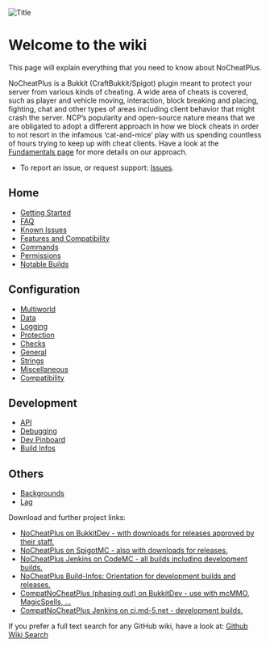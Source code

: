 ![Title](https://raw.githubusercontent.com/asofold/NCPDocs/master/wiki/resources/sNCPBanner.gif)

# Welcome to the wiki 
This page will explain everything that you need to know about NoCheatPlus.

NoCheatPlus is a Bukkit (CraftBukkit/Spigot) plugin meant to protect your server from various kinds of cheating. A wide area of cheats is covered, such as player and vehicle moving, interaction, block breaking and placing, fighting, chat and other types of areas including client behavior that might crash the server.
NCP’s popularity and open-source nature means that we are obligated to adopt a different approach in how we block cheats in order to not resort in the infamous ‘cat-and-mice’ play with us spending countless of hours trying to keep up with cheat clients. Have a look at the [Fundamentals page](https://github.com/Updated-NoCheatPlus/Docs/blob/master/Fundamentals.md) for more details on our approach.

* To report an issue, or request support: [Issues](https://github.com/Updated-NoCheatPlus/NoCheatPlus/issues).


## Home 
* [Getting Started](https://github.com/Updated-NoCheatPlus/Docs/blob/master/Getting-Started.md)
* [FAQ](https://github.com/Updated-NoCheatPlus/Docs/blob/master/FAQ.md)
* [Known Issues](https://github.com/Updated-NoCheatPlus/Docs/blob/master/Known-Issues.md)
* [Features and Compatibility](https://github.com/Updated-NoCheatPlus/Docs/blob/master/Features-and-Compatibility.md)
* [Commands](https://github.com/Updated-NoCheatPlus/Docs/blob/master/Settings/Commands.md)
* [Permissions](https://github.com/Updated-NoCheatPlus/Docs/blob/master/Settings/Permissions.md)
* [Notable Builds](https://github.com/Updated-NoCheatPlus/Docs/blob/master/Development/Notable-Builds.md)

## Configuration
* [Multiworld](https://github.com/Updated-NoCheatPlus/Docs/blob/master/Settings/Multiworld.md)
* [Data](https://github.com/Updated-NoCheatPlus/Docs/blob/master/Settings/Data.creole)
* [Logging](https://github.com/Updated-NoCheatPlus/Docs/blob/master/Settings/Logging.creole)
* [Protection](https://github.com/Updated-NoCheatPlus/Docs/blob/master/Settings/Protection.creole)
* [Checks](https://github.com/Updated-NoCheatPlus/Docs/blob/master/Settings/Checks/Checks.md)
 * [General](https://github.com/Updated-NoCheatPlus/Docs/blob/master/Settings/General.md)
 * [Strings](https://github.com/Updated-NoCheatPlus/Docs/blob/master/Settings/Strings.md)
 * [Miscellaneous](https://github.com/Updated-NoCheatPlus/Docs/blob/master/Settings/Miscellaneous.md)
* [Compatibility](https://github.com/Updated-NoCheatPlus/Docs/blob/master/Settings/%5BSettings%5D-Compatibility.creole)

## Development
* [API](https://github.com/Updated-NoCheatPlus/Docs/blob/master/Development/API.md)
* [Debugging](https://github.com/Updated-NoCheatPlus/Docs/blob/master/Development/Debugging.md)
* [Dev Pinboard](https://github.com/Updated-NoCheatPlus/Docs/blob/master/Development/Dev-Pinboard.creole)
* [Build Infos](https://github.com/Updated-NoCheatPlus/Docs/blob/master/Development/Build-Infos.md)

## Others
* [Backgrounds](https://github.com/Updated-NoCheatPlus/Docs/blob/master/Others/Backgrounds.md)
* [Lag](https://github.com/Updated-NoCheatPlus/Docs/blob/master/Others/Lag.md)



Download and further project links:
* [NoCheatPlus on BukkitDev - with downloads for releases approved by their staff.](https://dev.bukkit.org/projects/nocheatplus)
* [NoCheatPlus on SpigotMC - also with downloads for releases.](https://www.spigotmc.org/resources/nocheatplus2015-07-25.26/)
* [NoCheatPlus Jenkins on CodeMC - all builds including development builds.](https://ci.codemc.io/job/Updated-NoCheatPlus/job/Updated-NoCheatPlus/)
* [NoCheatPlus Build-Infos: Orientation for development builds and releases.](https://github.com/NoCheatPlus/Docs/wiki/Build-Infos)
* [CompatNoCheatPlus (phasing out) on BukkitDev - use with mcMMO, MagicSpells, ...](https://dev.bukkit.org/projects/compatnocheatplus-cncp)
* [CompatNoCheatPlus Jenkins on ci.md-5.net - development builds.](https://ci.md-5.net/job/CompatNoCheatPlus/)

If you prefer a full text search for any GitHub wiki, have a look at: [Github Wiki Search](https://github.com/linyows/github-wiki-search) 
